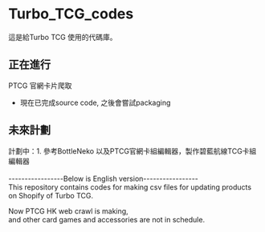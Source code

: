# Turbo_TCG_codes
這是給Turbo TCG 使用的代碼庫。  
## 正在進行
PTCG 官網卡片爬取

  - 現在已完成source code, 之後會嘗試packaging  

## 未來計劃  

計劃中：1. 參考BottleNeko 以及PTCG官網卡組編輯器，製作碧藍航線TCG卡組編輯器
<br />
<br />
-----------------Below is English version-----------------  
This repository contains codes for making csv files for updating products on Shopify of 
Turbo TCG.  

Now PTCG HK web crawl is making,  
and other card games and accessories are not in schedule.
